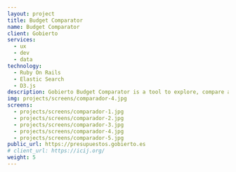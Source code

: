 ```yaml
---
layout: project
title: Budget Comparator
name: Budget Comparator
client: Gobierto
services:
  - ux
  - dev
  - data
technology:
  - Ruby On Rails
  - Elastic Search
  - D3.js
description: Gobierto Budget Comparator is a tool to explore, compare and analyze the budget of comparable entities. You can see it in action at presupuestos.gobierto.es, exploring the +8000 spanish municipalities. We implemented for <a href="http://pressupostosmunicipals.transparenciacatalunya.cat/">Catalonian government</a> where we connected our data index with Catalonia's Socrata Open Data portal, so no extra work on the client's part was required to setup the project. It was awarded in the <a href="http://gobierto.es/blog/20170310-gobierto-premio-socrata.html">Socrata Annual Conference</a> (spanish).
img: projects/screens/comparador-4.jpg
screens:
  - projects/screens/comparador-1.jpg
  - projects/screens/comparador-2.jpg
  - projects/screens/comparador-3.jpg
  - projects/screens/comparador-4.jpg
  - projects/screens/comparador-5.jpg
public_url: https://presupuestos.gobierto.es
# client_url: https://icij.org/
weight: 5
---
```

